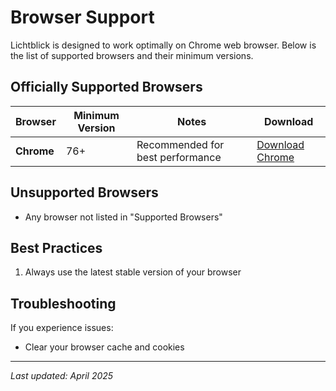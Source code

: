 # Browser Support

Lichtblick is designed to work optimally on Chrome web browser. Below is the list of supported browsers and their minimum versions.

## Officially Supported Browsers

| Browser       | Minimum Version | Notes                      | Download|
|---------------|-----------------|----------------------------|---------|
| **Chrome**    | 76+             | Recommended for best performance | [Download Chrome](https://www.google.com/chrome/)

## Unsupported Browsers

- Any browser not listed in "Supported Browsers"

## Best Practices

1. Always use the latest stable version of your browser

## Troubleshooting

If you experience issues:
- Clear your browser cache and cookies

---

*Last updated: April 2025*